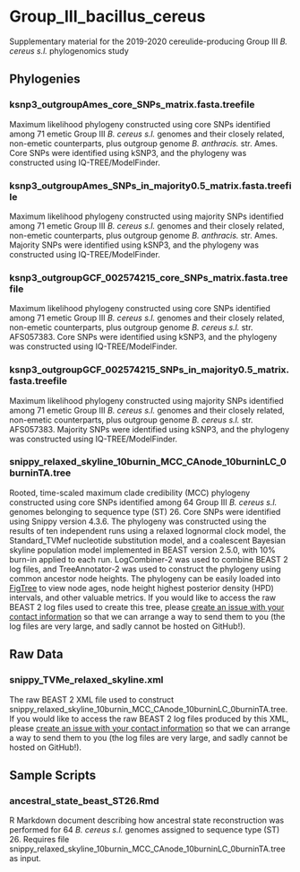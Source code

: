 # Group_III_bacillus_cereus
Supplementary material for the 2019-2020 cereulide-producing Group III *B. cereus s.l.* phylogenomics study

## Phylogenies

### ksnp3_outgroupAmes_core_SNPs_matrix.fasta.treefile

Maximum likelihood phylogeny constructed using core SNPs identified among 71 emetic Group III *B. cereus s.l.* genomes 
and their closely related, non-emetic counterparts, plus outgroup genome *B. anthracis.* str. Ames. Core SNPs were 
identified using kSNP3, and the phylogeny was constructed using IQ-TREE/ModelFinder.

### ksnp3_outgroupAmes_SNPs_in_majority0.5_matrix.fasta.treefile

Maximum likelihood phylogeny constructed using majority SNPs identified among 71 emetic Group III *B. cereus s.l.* genomes 
and their closely related, non-emetic counterparts, plus outgroup genome *B. anthracis.* str. Ames. Majority SNPs were 
identified using kSNP3, and the phylogeny was constructed using IQ-TREE/ModelFinder.

### ksnp3_outgroupGCF_002574215_core_SNPs_matrix.fasta.treefile

Maximum likelihood phylogeny constructed using core SNPs identified among 71 emetic Group III *B. cereus s.l.* genomes 
and their closely related, non-emetic counterparts, plus outgroup genome *B. cereus s.l.* str. AFS057383. Core SNPs were 
identified using kSNP3, and the phylogeny was constructed using IQ-TREE/ModelFinder.

### ksnp3_outgroupGCF_002574215_SNPs_in_majority0.5_matrix.fasta.treefile

Maximum likelihood phylogeny constructed using majority SNPs identified among 71 emetic Group III *B. cereus s.l.* genomes 
and their closely related, non-emetic counterparts, plus outgroup genome *B. cereus s.l.* str. AFS057383. Majority SNPs were 
identified using kSNP3, and the phylogeny was constructed using IQ-TREE/ModelFinder.

### snippy_relaxed_skyline_10burnin_MCC_CAnode_10burninLC_0burninTA.tree

Rooted, time-scaled maximum clade credibility (MCC) phylogeny constructed using core SNPs identified among 64 Group III *B. cereus s.l.* genomes belonging to sequence type (ST) 26. Core SNPs were identified using Snippy version 4.3.6. The phylogeny was constructed using the results of ten independent runs using a relaxed lognormal clock model, the Standard_TVMef nucleotide substitution model, and a coalescent Bayesian skyline population model implemented in BEAST version 2.5.0, with 10% burn-in applied to each run. LogCombiner-2 was used to combine BEAST 2 log files, and TreeAnnotator-2 was used to construct the phylogeny using common ancestor node heights. The phylogeny can be easily loaded into <a href="http://tree.bio.ed.ac.uk/software/figtree/">FigTree</a> to view node ages, node height highest posterior density (HPD) intervals, and other valuable metrics. If you would like to access the raw BEAST 2 log files used to create this tree, please <a href="https://github.com/lmc297/Group_III_bacillus_cereus/issues">create an issue with your contact information</a> so that we can arrange a way to send them to you (the log files are very large, and sadly cannot be hosted on GitHub!).

## Raw Data

### snippy_TVMe_relaxed_skyline.xml

The raw BEAST 2 XML file used to construct snippy_relaxed_skyline_10burnin_MCC_CAnode_10burninLC_0burninTA.tree. If you would like to access the raw BEAST 2 log files produced by this XML, please <a href="https://github.com/lmc297/Group_III_bacillus_cereus/issues">create an issue with your contact information</a> so that we can arrange a way to send them to you (the log files are very large, and sadly cannot be hosted on GitHub!).

## Sample Scripts

### ancestral_state_beast_ST26.Rmd

R Markdown document describing how ancestral state reconstruction was performed for 64 *B. cereus s.l.* genomes assigned to sequence type (ST) 26. Requires file snippy_relaxed_skyline_10burnin_MCC_CAnode_10burninLC_0burninTA.tree as input.


